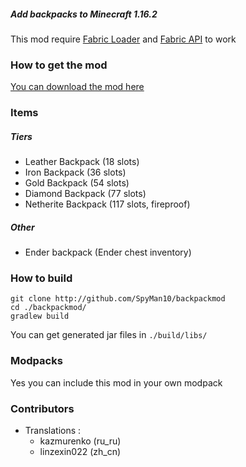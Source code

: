 ##### Add backpacks to Minecraft 1.16.2

This mod require [Fabric Loader](https://fabricmc.net/) and [Fabric API](https://www.curseforge.com/minecraft/mc-mods/fabric-api) to work

### How to get the mod

[You can download the mod here](https://www.curseforge.com/minecraft/mc-mods/backpackmod)

### Items

##### Tiers

- Leather Backpack (18 slots)
- Iron Backpack (36 slots)
- Gold Backpack (54 slots)
- Diamond Backpack (77 slots)
- Netherite Backpack (117 slots, fireproof)

##### Other

- Ender backpack (Ender chest inventory)

### How to build

```
git clone http://github.com/SpyMan10/backpackmod
cd ./backpackmod/
gradlew build
```

You can get generated jar files in `./build/libs/`

### Modpacks

Yes you can include this mod in your own modpack

### Contributors

- Translations :
    - kazmurenko (ru_ru)
    - linzexin022 (zh_cn)
